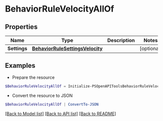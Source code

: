 # BehaviorRuleVelocityAllOf
## Properties

Name | Type | Description | Notes
------------ | ------------- | ------------- | -------------
**Settings** | [**BehaviorRuleSettingsVelocity**](BehaviorRuleSettingsVelocity.md) |  | [optional] 

## Examples

- Prepare the resource
```powershell
$BehaviorRuleVelocityAllOf = Initialize-PSOpenAPIToolsBehaviorRuleVelocityAllOf  -Settings null
```

- Convert the resource to JSON
```powershell
$BehaviorRuleVelocityAllOf | ConvertTo-JSON
```

[[Back to Model list]](../README.md#documentation-for-models) [[Back to API list]](../README.md#documentation-for-api-endpoints) [[Back to README]](../README.md)


